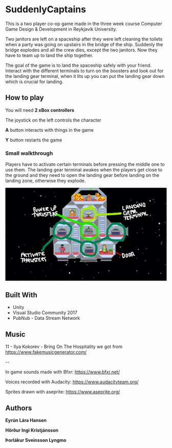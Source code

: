 # SuddenlyCaptains

This is a two player co-op game made in the three week course Computer Game Design & Development in Reykjavík University.

Two janitors are left on a spaceship after they were left cleaning the toilets when a party was going on upstairs in the bridge of the ship. Suddenly the bridge explodes and all the crew dies, except the two janitors. Now they have to team up to land the ship together.

The goal of the game is to land the spaceship safely with your friend. Interact with the different terminals to turn on the boosters and look out for the landing gear terminal, when it lits up you can put the landing gear down which is crucial for landing.

## How to play

You will need **2 xBox controllers**

The joystick on the left controls the character

**A** button interacts with things in the game

**Y** button restarts the game

### Small walkthrough

Players have to activate certain terminals before pressing the middle one to use them. The landing gear terminal awakes when the players get close to the ground and they need to open the landing gear before landing on the landing zone, otherwise they explode. 

![Explanations of ship](/theShipWithExplanations2.jpg)

## Built With

* Unity
* Visual Studio Community 2017
* PubNub - Data Stream Network

## Music
11 - Ilya Kokorev - Bring On The Hospitality we got from https://www.fakemusicgenerator.com/

--

In game sounds made with Bfxr: https://www.bfxr.net/

Voices recorded with Audacity: https://www.audacityteam.org/

Sprites drawn with aseprite: https://www.aseprite.org/

## Authors

**Eyrún Lára Hansen**

**Hörður Ingi Kristjánsson**

**Þorlákur Sveinsson Lyngmo**
